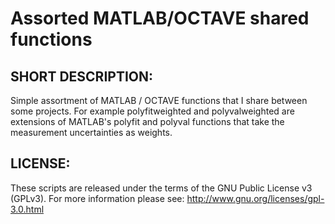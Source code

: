 # Assorted MATLAB/OCTAVE shared functions

## SHORT DESCRIPTION:

Simple assortment of MATLAB / OCTAVE functions that I share between some projects. For example polyfitweighted and polyvalweighted are extensions of MATLAB's polyfit and polyval functions that take the measurement uncertainties as weights.

## LICENSE:

These scripts are released under the terms of the GNU Public License v3 (GPLv3). For more information please see:
http://www.gnu.org/licenses/gpl-3.0.html